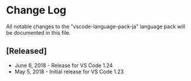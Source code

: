 # Change Log
All notable changes to the "vscode-language-pack-ja" language pack will be documented in this file.

## [Released]
* June 6, 2018 - Release for VS Code 1.24
* May 5, 2018 - Initial release for VS Code 1.23
